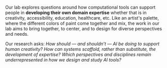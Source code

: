 Our lab explores questions around how computational tools can support people in **developing their own domain expertise** whether that is in creativity, accessibility, education, healthcare, etc. Like an artist's palette, where the different colors of paint come together and mix, the work in our lab aims to bring together, to center, and to design for diverse perspectives and needs. 

Our research asks: *How should — and shouldn’t — AI be doing to support human creativity? How can systems scaffold, rather than substitute, the development of expertise? Which perspectives and disciplines remain underrepresented in how we design and study AI tools?*

